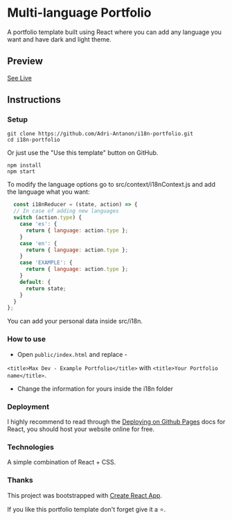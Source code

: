 # Multi-language Portfolio

A portfolio template built using React where you can add any language you want and have dark and light theme.

## Preview

[See Live](https://adri-antanon.github.io/i18n-portfolio/)

## Instructions

### Setup

```shell
git clone https://github.com/Adri-Antanon/i18n-portfolio.git
cd i18n-portfolio
```

Or just use the "Use this template" button on GitHub.

```shell
npm install
npm start
```

To modify the language options go to src/context/i18nContext.js and add the language what you want:

```js
  const i18nReducer = (state, action) => {
  // In case of adding new languages
  switch (action.type) {
    case 'es': {
      return { language: action.type };
    }
    case 'en': {
      return { language: action.type };
    }
    case 'EXAMPLE': {
      return { language: action.type };
    }
    default: {
      return state;
    }
  }
};
```

You can add your personal data inside src/i18n.

### How to use
- Open `public/index.html` and replace -

`<title>Max Dev - Example Portfolio</title>` with `<title>Your Portfolio name</title>`.

- Change the information for yours inside the i18n folder

### Deployment
I highly recommend to read through the [Deploying on Github Pages](https://create-react-app.dev/docs/deployment/#github-pages) docs for React,  you should host your website online for free.

### Technologies 
 A simple combination of React + CSS.

### Thanks
This project was bootstrapped with [Create React App](https://github.com/facebook/create-react-app).

If you like this portfolio template don't forget give it a ⭐.